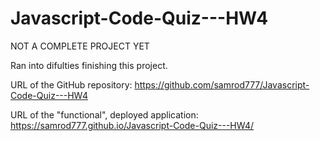# Javascript-Code-Quiz---HW4


NOT A COMPLETE PROJECT YET

Ran into difulties finishing this project.

URL of the GitHub repository:
https://github.com/samrod777/Javascript-Code-Quiz---HW4

URL of the "functional", deployed application:
https://samrod777.github.io/Javascript-Code-Quiz---HW4/

